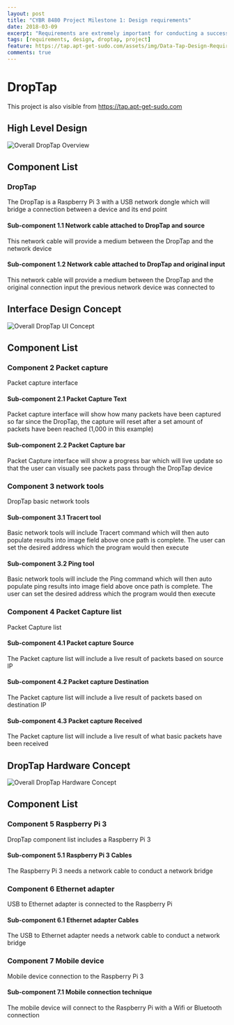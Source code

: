 ```yaml
---
layout: post
title: "CYBR 8480 Project Milestone 1: Design requirements"
date: 2018-03-09
excerpt: "Requirements are extremely important for conducting a successful project. these are the application requirements for the DropTap."
tags: [requirements, design, droptap, project]
feature: https://tap.apt-get-sudo.com/assets/img/Data-Tap-Design-Requirements.png
comments: true
---
```


# DropTap

This project is also visible from https://tap.apt-get-sudo.com

## High Level Design
![Overall DropTap Overview ](/assets/img/DropTapImages/DropTap1.jpeg)


## Component List
### DropTap
The DropTap is a Raspberry Pi 3 with a USB network dongle which will bridge a connection between a device and its end point

#### Sub-component 1.1 Network cable attached to DropTap and source
This network cable will provide a medium between the DropTap and the network device

#### Sub-component 1.2 Network cable attached to DropTap and original input
This network cable will provide a medium between the DropTap and the original connection input the previous network device was connected to


## Interface Design Concept
![Overall DropTap UI Concept ](/assets/img/DropTapImages/DropTap2.jpeg)


## Component List
### Component 2 Packet capture
Packet capture interface

#### Sub-component 2.1 Packet Capture Text
Packet capture interface will show how many packets have been captured so far since the DropTap, the capture will reset after a set amount of packets have been reached (1,000 in this example)

#### Sub-component 2.2 Packet Capture bar
Packet Capture interface will show a progress bar which will live update so that the user can visually see packets pass through the DropTap device

### Component 3 network tools
DropTap basic network tools

#### Sub-component 3.1 Tracert tool
Basic network tools will include Tracert command which will then auto populate results into image field above once path is complete. The user can set the desired address which the program would then execute

#### Sub-component 3.2 Ping tool
Basic network tools will include the Ping command which will then auto populate ping results into image field above once path is complete. The user can set the desired address which the program would then execute

### Component 4 Packet Capture list
Packet Capture list

#### Sub-component 4.1 Packet capture Source
The Packet capture list will include a live result of packets based on source IP

#### Sub-component 4.2 Packet capture Destination
The Packet capture list will include a live result of packets based on destination IP

#### Sub-component 4.3 Packet capture Received
The Packet capture list will include a live result of what basic packets have been received

## DropTap Hardware Concept
![Overall DropTap Hardware Concept ](/assets/img/DropTapImages/DropTap3.jpeg)


## Component List
### Component 5 Raspberry Pi 3
DropTap component list includes a Raspberry Pi 3

#### Sub-component 5.1 Raspberry Pi 3 Cables
The Raspberry Pi 3 needs a network cable to conduct a network bridge

### Component 6 Ethernet adapter
USB to Ethernet adapter is connected to the Raspberry Pi

#### Sub-component 6.1 Ethernet adapter Cables
The USB to Ethernet adapter needs a network cable to conduct a network bridge

### Component 7 Mobile device
Mobile device connection to the Raspberry Pi 3

#### Sub-component 7.1 Mobile connection technique
The mobile device will connect to the Raspberry Pi with a Wifi or Bluetooth connection 
